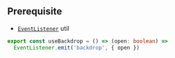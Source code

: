 ## Prerequisite

- [`EventListener`](/docs/utils/EventListener) util

```typescript title="services/hooks/index.tsx"
export const useBackdrop = () => (open: boolean) =>
  EventListener.emit('backdrop', { open })
```
